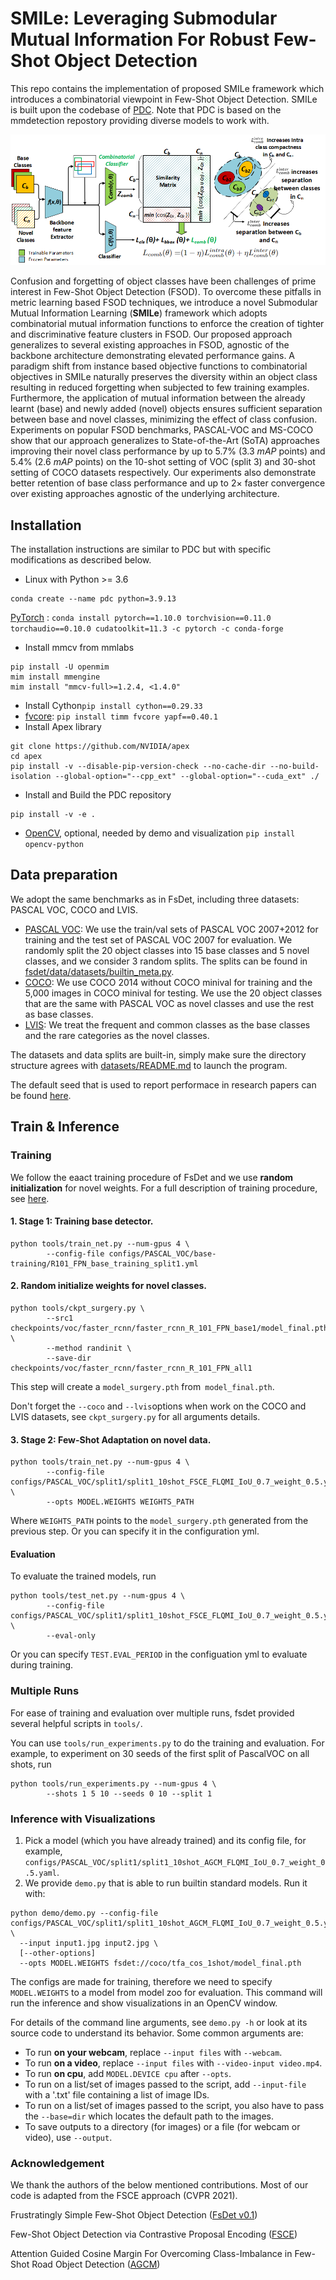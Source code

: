 # SMILe: Leveraging Submodular Mutual Information For Robust Few-Shot Object Detection

This repo contains the implementation of proposed SMILe framework which introduces a combinatorial viewpoint in Few-Shot Object Detection. SMILe is built upon the codebase of [PDC](https://github.com/Bohao-Lee/PDC). Note that PDC is based on the mmdetection repostory providing diverse models to work with.

![SMILe Figure](figs/overview_smile.png)

Confusion and forgetting of object classes have been challenges of prime interest in Few-Shot Object Detection (FSOD).
To overcome these pitfalls in metric learning based FSOD techniques, we introduce a novel Submodular Mutual Information Learning (**SMILe**) framework which adopts combinatorial mutual information functions to enforce the creation of tighter and discriminative feature clusters in FSOD.
Our proposed approach generalizes to several existing approaches in FSOD, agnostic of the backbone architecture demonstrating elevated performance gains.
A paradigm shift from instance based objective functions to combinatorial objectives in SMILe naturally preserves the diversity within an object class resulting in reduced forgetting when subjected to few training examples.
Furthermore, the application of mutual information between the already learnt (base) and newly added (novel) objects ensures sufficient separation between base and novel classes, minimizing the effect of class confusion.
Experiments on popular FSOD benchmarks, PASCAL-VOC and MS-COCO show that our approach generalizes to State-of-the-Art (SoTA) approaches improving their novel class performance by up to 5.7\% (3.3 $mAP$ points) and 5.4\% (2.6 $mAP$ points) on the 10-shot setting of VOC (split 3) and 30-shot setting of COCO datasets respectively. 
Our experiments also demonstrate better retention of base class performance and up to $2\times$ faster convergence over existing approaches agnostic of the underlying architecture.

## Installation
The installation instructions are similar to PDC but with specific modifications as described below.

* Linux with Python >= 3.6
```
conda create --name pdc python=3.9.13
```
[PyTorch](https://pytorch.org/get-started/locally/) : 
```conda install pytorch==1.10.0 torchvision==0.11.0 torchaudio==0.10.0 cudatoolkit=11.3 -c pytorch -c conda-forge```
* Install mmcv from mmlabs
```
pip install -U openmim
mim install mmengine
mim install "mmcv-full>=1.2.4, <1.4.0"
```
* Install Cython```pip install cython==0.29.33```
* [fvcore](https://github.com/facebookresearch/fvcore/): ```pip install timm fvcore yapf==0.40.1```
* Install Apex library
```
git clone https://github.com/NVIDIA/apex
cd apex
pip install -v --disable-pip-version-check --no-cache-dir --no-build-isolation --global-option="--cpp_ext" --global-option="--cuda_ext" ./
```
* Install and Build the PDC repository
```
pip install -v -e .
```
* [OpenCV](https://pypi.org/project/opencv-python/), optional, needed by demo and visualization ```pip install opencv-python```


## Data preparation

We adopt the same benchmarks as in FsDet, including three datasets: PASCAL VOC, COCO and LVIS. 

- [PASCAL VOC](http://host.robots.ox.ac.uk/pascal/VOC/): We use the train/val sets of PASCAL VOC 2007+2012 for training and the test set of PASCAL VOC 2007 for evaluation. We randomly split the 20 object classes into 15 base classes and 5 novel classes, and we consider 3 random splits. The splits can be found in [fsdet/data/datasets/builtin_meta.py](fsdet/data/datasets/builtin_meta.py).
- [COCO](http://cocodataset.org/): We use COCO 2014 without COCO minival for training and the 5,000 images in COCO minival for testing. We use the 20 object classes that are the same with PASCAL VOC as novel classes and use the rest as base classes.
- [LVIS](https://www.lvisdataset.org/): We treat the frequent and common classes as the base classes and the rare categories as the novel classes.

The datasets and data splits are built-in, simply make sure the directory structure agrees with [datasets/README.md](datasets/README.md) to launch the program. 

The default seed that is used to report performace in research papers can be found [here](http://dl.yf.io/fs-det/datasets/).

## Train & Inference

### Training

We follow the eaact training procedure of FsDet and we use **random initialization** for novel weights. For a full description of training procedure, see [here](https://github.com/ucbdrive/few-shot-object-detection/blob/master/docs/TRAIN_INST.md).

#### 1. Stage 1: Training base detector.

```
python tools/train_net.py --num-gpus 4 \
        --config-file configs/PASCAL_VOC/base-training/R101_FPN_base_training_split1.yml
```

#### 2. Random initialize  weights for novel classes.

```
python tools/ckpt_surgery.py \
        --src1 checkpoints/voc/faster_rcnn/faster_rcnn_R_101_FPN_base1/model_final.pth \
        --method randinit \
        --save-dir checkpoints/voc/faster_rcnn/faster_rcnn_R_101_FPN_all1
```

This step will create a `model_surgery.pth` from` model_final.pth`. 

Don't forget the `--coco` and `--lvis`options when work on the COCO and LVIS datasets, see `ckpt_surgery.py` for all arguments details.

#### 3. Stage 2: Few-Shot Adaptation on novel data.

```
python tools/train_net.py --num-gpus 4 \
        --config-file configs/PASCAL_VOC/split1/split1_10shot_FSCE_FLQMI_IoU_0.7_weight_0.5.yaml \
        --opts MODEL.WEIGHTS WEIGHTS_PATH
```

Where `WEIGHTS_PATH` points to the `model_surgery.pth` generated from the previous step. Or you can specify it in the configuration yml. 

#### Evaluation

To evaluate the trained models, run

```angular2html
python tools/test_net.py --num-gpus 4 \
        --config-file configs/PASCAL_VOC/split1/split1_10shot_FSCE_FLQMI_IoU_0.7_weight_0.5.yaml \
        --eval-only
```

Or you can specify `TEST.EVAL_PERIOD` in the configuation yml to evaluate during training. 



### Multiple Runs

For ease of training and evaluation over multiple runs, fsdet provided several helpful scripts in `tools/`.

You can use `tools/run_experiments.py` to do the training and evaluation. For example, to experiment on 30 seeds of the first split of PascalVOC on all shots, run

```angular2html
python tools/run_experiments.py --num-gpus 4 \
        --shots 1 5 10 --seeds 0 10 --split 1
```

### Inference with Visualizations

1. Pick a model (which you have already trained) and its config file, for example, `configs/PASCAL_VOC/split1/split1_10shot_AGCM_FLQMI_IoU_0.7_weight_0.5.yaml`.
2. We provide `demo.py` that is able to run builtin standard models. Run it with:
```
python demo/demo.py --config-file configs/PASCAL_VOC/split1/split1_10shot_AGCM_FLQMI_IoU_0.7_weight_0.5.yaml \
  --input input1.jpg input2.jpg \
  [--other-options]
  --opts MODEL.WEIGHTS fsdet://coco/tfa_cos_1shot/model_final.pth
```
The configs are made for training, therefore we need to specify `MODEL.WEIGHTS` to a model from model zoo for evaluation.
This command will run the inference and show visualizations in an OpenCV window.

For details of the command line arguments, see `demo.py -h` or look at its source code
to understand its behavior. Some common arguments are:
* To run __on your webcam__, replace `--input files` with `--webcam`.
* To run __on a video__, replace `--input files` with `--video-input video.mp4`.
* To run __on cpu__, add `MODEL.DEVICE cpu` after `--opts`.
* To run on a list/set of images passed to the script, add `--input-file` with a '.txt' file containing a list of image IDs.
* To run on a list/set of images passed to the script, you also have to pass the `--base=dir` which locates the default path to the images.
* To save outputs to a directory (for images) or a file (for webcam or video), use `--output`.

### Acknowledgement
We thank the authors of the below mentioned contributions. 
Most of our code is adapted from the FSCE approach (CVPR 2021).

Frustratingly Simple Few-Shot Object Detection ([FsDet v0.1](https://github.com/ucbdrive/few-shot-object-detection/tags))

Few-Shot Object Detection via Contrastive Proposal Encoding ([FSCE](https://github.com/megvii-research/FSCE))

Attention Guided Cosine Margin For Overcoming Class-Imbalance in Few-Shot Road Object Detection ([AGCM](https://arxiv.org/abs/2111.06639))



